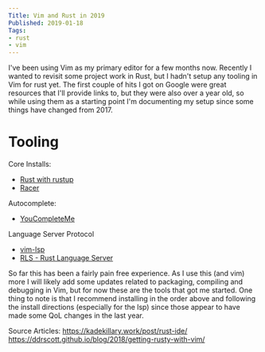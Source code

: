 ```yaml
---
Title: Vim and Rust in 2019
Published: 2019-01-18
Tags:
- rust
- vim
---
```


I've been using Vim as my primary editor for a few months now. Recently I
wanted to revisit some project work in Rust, but I hadn't setup any tooling in
Vim for rust yet. The first couple of hits I got on Google were great resources
that I'll provide links to, but they were also over a year old, so while using
them as a starting point I'm documenting my setup since some things have
changed from 2017.

# Tooling

Core Installs:

- [Rust with rustup](https://www.rust-lang.org/tools/install)
- [Racer](https://github.com/racer-rust/racer)

Autocomplete:

- [YouCompleteMe](https://github.com/Valloric/YouCompleteMe)

Language Server Protocol

- [vim-lsp](https://github.com/prabirshrestha/vim-lsp)
- [RLS - Rust Language Server](https://github.com/rust-lang/rls)

So far this has been a fairly pain free experience. As I use this (and vim)
more I will likely add some updates related to packaging, compiling and
debugging in Vim, but for now these are the tools that got me started. One
thing to note is that I recommend installing in the order above and following
the install directions (especially for the lsp) since those appear to have
made some QoL changes in the last year.

Source Articles:
<https://kadekillary.work/post/rust-ide/>
<https://ddrscott.github.io/blog/2018/getting-rusty-with-vim/>
